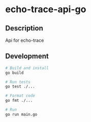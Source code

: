 # echo-trace-api-go

## Description
Api for echo-trace

## Development

```bash
# Build and install
go build

# Run tests
go test ./...

# Format code
go fmt ./...

# Run
go run main.go
```